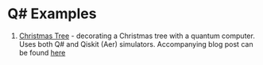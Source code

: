 # Q# Examples

1. [Christmas Tree](./christmas-tree) - decorating a Christmas tree with a quantum computer. Uses both Q# and Qiskit (Aer) simulators. Accompanying blog post can be found [here](https://www.strathweb.com/2024/12/decorating-a-quantum-christmas-tree-with-qsharp-and-qiskit/)

